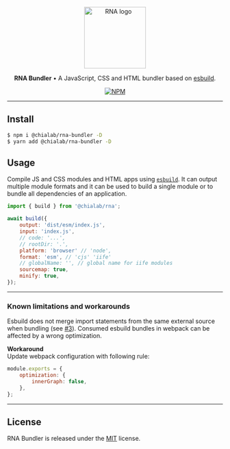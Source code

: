 <p align="center">
    <a href="https://www.chialab.io/p/rna">
        <img alt="RNA logo" width="144" height="144" src="https://raw.githack.com/chialab/rna/main/logo.svg" />
    </a>
</p>

<p align="center">
    <strong>RNA Bundler</strong> • A JavaScript, CSS and HTML bundler based on <a href="https://esbuild.github.io/">esbuild</a>.
</p>

<p align="center">
    <a href="https://www.npmjs.com/package/@chialab/rna-bundler"><img alt="NPM" src="https://img.shields.io/npm/v/@chialab/rna-bundler.svg?style=flat-square"></a>
</p>

---

## Install

```sh
$ npm i @chialab/rna-bundler -D
$ yarn add @chialab/rna-bundler -D
```

## Usage

Compile JS and CSS modules and HTML apps using [`esbuild`](https://esbuild.github.io/). It can output multiple module formats and it can be used to build a single module or to bundle all dependencies of an application.

```js
import { build } from '@chialab/rna';

await build({
    output: 'dist/esm/index.js',
    input: 'index.js',
    // code: '...',
    // rootDir: '.',
    platform: 'browser' // 'node',
    format: 'esm', // 'cjs' 'iife'
    // globalName: '', // global name for iife modules
    sourcemap: true,
    minify: true,
});
```

---

### Known limitations and workarounds

Esbuild does not merge import statements from the same external source when bundling (see [#3](https://github.com/chialab/rna/issues/3)). Consumed esbuild bundles in webpack can be affected by a wrong optimization.  

**Workaround**  
Update webpack configuration with following rule:

```js
module.exports = {
    optimization: {
        innerGraph: false,
    },
};
```

---

## License

RNA Bundler is released under the [MIT](https://github.com/chialab/rna/blob/master/packages/rna-bundler/LICENSE) license.
